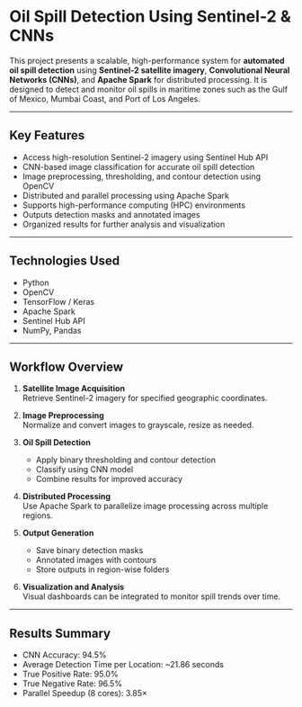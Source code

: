 # Oil Spill Detection Using Sentinel-2 & CNNs

This project presents a scalable, high-performance system for **automated oil spill detection** using **Sentinel-2 satellite imagery**, **Convolutional Neural Networks (CNNs)**, and **Apache Spark** for distributed processing. It is designed to detect and monitor oil spills in maritime zones such as the Gulf of Mexico, Mumbai Coast, and Port of Los Angeles.

---

## Key Features

- Access high-resolution Sentinel-2 imagery using Sentinel Hub API
- CNN-based image classification for accurate oil spill detection
- Image preprocessing, thresholding, and contour detection using OpenCV
- Distributed and parallel processing using Apache Spark
- Supports high-performance computing (HPC) environments
- Outputs detection masks and annotated images
- Organized results for further analysis and visualization

---

## Technologies Used

- Python
- OpenCV
- TensorFlow / Keras
- Apache Spark
- Sentinel Hub API
- NumPy, Pandas

---

## Workflow Overview

1. **Satellite Image Acquisition**  
   Retrieve Sentinel-2 imagery for specified geographic coordinates.

2. **Image Preprocessing**  
   Normalize and convert images to grayscale, resize as needed.

3. **Oil Spill Detection**  
   - Apply binary thresholding and contour detection
   - Classify using CNN model
   - Combine results for improved accuracy

4. **Distributed Processing**  
   Use Apache Spark to parallelize image processing across multiple regions.

5. **Output Generation**  
   - Save binary detection masks
   - Annotated images with contours
   - Store outputs in region-wise folders

6. **Visualization and Analysis**  
   Visual dashboards can be integrated to monitor spill trends over time.

---

## Results Summary

- CNN Accuracy: 94.5%  
- Average Detection Time per Location: ~21.86 seconds  
- True Positive Rate: 95.0%  
- True Negative Rate: 96.5%  
- Parallel Speedup (8 cores): 3.85×



